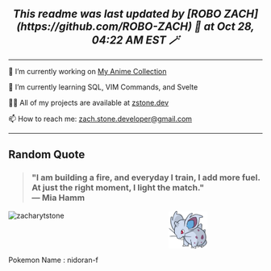 <h2 align="center" style="font-style: italic; font-weight: bold;">This readme was last updated by [ROBO ZACH](https://github.com/ROBO-ZACH) 🤖 at Oct 28, 04:22 AM EST 🪄 </h2></a>

---

🔭 I’m currently working on [My Anime Collection](https://github.com/ZacharyTStone/My-Anime-Collection)

🌱 I’m currently learning SQL, VIM Commands, and Svelte

👨‍💻 All of my projects are available at [zstone.dev](https://www.zstone.dev/)

📫 How to reach me: [zach.stone.developer@gmail.com](mailto:zach.stone.developer@gmail.com)

---

<!-- Add a Quotes section -->

## Random Quote

<h3>
<blockquote>
  "I am building a fire, and everyday I train, I add more fuel. At just the right moment, I light the match."
<br>— Mia Hamm
</blockquote>
</h3>

<div style="display: flex; flex-wrap: no-wrap; width: 100%; gap: 16px">
        <img width="60%" src="https://github-readme-streak-stats.herokuapp.com/?user=zacharytstone" alt="zacharytstone" />
    <img width="15%" class='poke-img' src='https://raw.githubusercontent.com/PokeAPI/sprites/master/sprites/pokemon/other/dream-world/29.svg' alt='nidoran-f'/>
</div>

<span class="poke-name"> Pokemon Name : nidoran-f</span>
